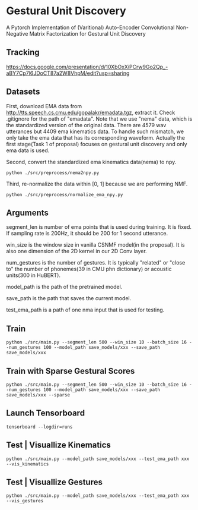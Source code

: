 # Gestural Unit Discovery

A Pytorch Implementation of (Varitional) Auto-Encoder Convolutional Non-Negative Matrix Factorization for Gestural Unit Discovery

## Tracking

https://docs.google.com/presentation/d/10XbOxXiPCrw9Go2Qp_-aBY7Cp7l6JDoCT87a2W8VhpM/edit?usp=sharing

## Datasets

First, download EMA data from http://tts.speech.cs.cmu.edu/gopalakr/emadata.tgz, extract it. Check .gitignore for the path of "emadata". Note that we use "nema" data, which is the standardized version of the original data. There are 4579 wav utterances but 4409 ema kinematics data. To handle such mismatch, we only take the ema data that has its corresponding waveform. Actually the first stage(Task 1 of proposal) focuses on gestural unit discovery and only ema data is used.  

Second, convert the standardized ema kinematics data(nema) to npy.

```
python ./src/preprocess/nema2npy.py
```

Third, re-normalize the data within [0, 1] because we are performing NMF.

```
python ./src/preprocess/normalize_ema_npy.py
```

## Arguments

segment_len is number of ema points that is used during training. It is fixed. If sampling rate is 200Hz, it should be 200 for 1 second utterance. 

win_size is the window size in vanilla CSNMF model(in the proposal). It is also one dimension of the 2D kernel in our 2D Conv layer. 

num_gestures is the number of gestures. It is typically "related" or "close to" the number of phonemes(39 in CMU phn dictionary) or acoustic units(300 in HuBERT). 

model_path is the path of the pretrained model. 

save_path is the path that saves the current model. 

test_ema_path is a path of one nma input that is used for testing. 




## Train


```
python ./src/main.py --segment_len 500 --win_size 10 --batch_size 16 --num_gestures 100 --model_path save_models/xxx --save_path save_models/xxx
```

## Train with Sparse Gestural Scores


```
python ./src/main.py --segment_len 500 --win_size 10 --batch_size 16 --num_gestures 100 --model_path save_models/xxx --save_path save_models/xxx --sparse
```

## Launch Tensorboard

```
tensorboard --logdir=runs
```

## Test | Visuallize Kinematics


```
python ./src/main.py --model_path save_models/xxx --test_ema_path xxx --vis_kinematics
```

## Test | Visuallize Gestures


```
python ./src/main.py --model_path save_models/xxx --test_ema_path xxx --vis_gestures
```
